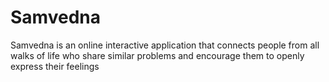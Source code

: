# Samvedna
Samvedna is an online interactive application that connects people from all walks of life who share similar problems and encourage them to openly express their feelings
